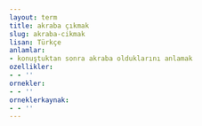 ```yaml
---
layout: term
title: akraba çıkmak
slug: akraba-cikmak
lisan: Türkçe
anlamlar:
- konuştuktan sonra akraba olduklarını anlamak
ozellikler:
- - ''
ornekler:
- - ''
orneklerkaynak:
- - ''
---
```

